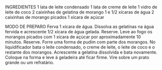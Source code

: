 INGREDIENTES
1 lata de leite condensado
1 lata de creme de leite
1 vidro de leite de coco
2 caixinhas de gelatina de morango
1 e 1/2 xícaras de água
2 caixinhas de morango picados
1 xícara de açúcar

MODO DE PREPARO
Ferva 1 xícara de água. Dissolva as gelatinas na água fervida e acrescente 1/2 xícara de água gelada. Reserve.
Leve ao fogo os morangos picados com 1 xícara de açúcar por aproximadamente 10 minutos. Reserve.
Forre uma forma de pudim com parte dos morangos.
No liquidificador bata o leite condensado, o creme de leite, o leite de coco e o restante dos morangos. 
Acrescente a gelatina dissolvida e bata novamente. Coloque na forma e leve à geladeira até ficar firme. Vire sobre um prato grande ou um refratário.
